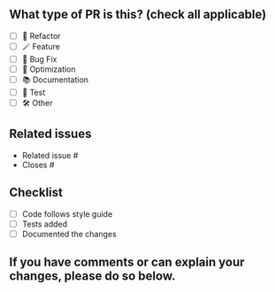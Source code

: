 <!--
# Thanks for contributing a pull request!
## Please make sure you see our contribution guidelines: https://github.com/pydata/sparse/blob/main/docs/contributing.md

Your PR title should start with any of this abbreviatons: `build`, `chore`, `ci`, `depr`, `docs`, `feat`, `fix`, `perf`, `refactor`, `release`, `test`. Add a `!`at the end, if it is a breaking change.
-->

## What type of PR is this? (check all applicable)

- [ ] 💾 Refactor
- [ ] 🪄 Feature
- [ ] 🐞 Bug Fix
- [ ] 🔧 Optimization
- [ ] 📚 Documentation
- [ ] 🧪 Test
- [ ] 🛠️ Other

## Related issues

- Related issue #
- Closes #

## Checklist

- [ ] Code follows style guide
- [ ] Tests added
- [ ] Documented the changes

## If you have comments or can explain your changes, please do so below.
